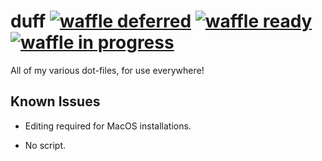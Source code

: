 # duff [![waffle deferred](https://badge.waffle.io/rye/duff.svg?label=deferred&title=deferred)](http://waffle.io/rye/duff) [![waffle ready](https://badge.waffle.io/rye/duff.svg?label=ready&title=ready)](http://waffle.io/rye/duff) [![waffle in progress](https://badge.waffle.io/rye/duff.svg?label=in+progress&title=in+progress)](http://waffle.io/rye/duff)

All of my various dot-files, for use everywhere!

## Known Issues

* Editing required for MacOS installations.

* No script.
